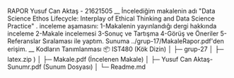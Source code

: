 RAPOR
Yusuf Can Aktaş - 21621505
__
İncelediğim makalenin adı "Data Science Ethos Lifecycle: Interplay of Ethical
Thinking and Data Science Practice" .
inceleme aşamasını:
1-Makalenin yayınlandığı dergi hakkında inceleme
2-Makale incelemesi
3-Sonuç ve Tartışma
4-Görüş ve Öneriler
5-Referanslar
Sıralaması ile yaptım. Sunuma ../grup-17/MakaleRapor.pdf'den erişim.
__
Kodların Tanımlanması
📦 IST480 (Kök Dizin)
│
├─ grup-27
│  ├─ latex.zip )
│  ├─ Makale.pdf  (İncelenen Makale)
│  ├─ Yusuf Can Aktaş-Sunumr.pdf  (Sunum Dosyası)
│  └─ Readme.md
